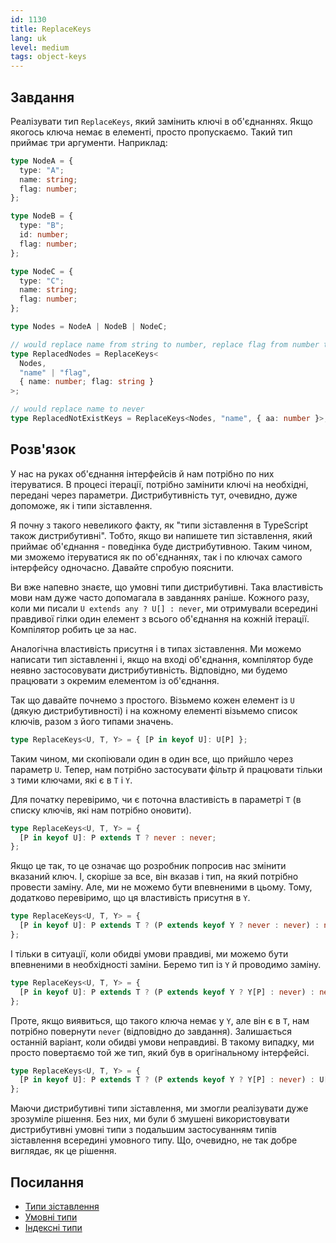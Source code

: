```yaml
---
id: 1130
title: ReplaceKeys
lang: uk
level: medium
tags: object-keys
---
```


## Завдання

Реалізувати тип `ReplaceKeys`, який замінить ключі в об'єднаннях. Якщо якогось
ключа немає в елементі, просто пропускаємо. Такий тип приймає три аргументи.
Наприклад:

```typescript
type NodeA = {
  type: "A";
  name: string;
  flag: number;
};

type NodeB = {
  type: "B";
  id: number;
  flag: number;
};

type NodeC = {
  type: "C";
  name: string;
  flag: number;
};

type Nodes = NodeA | NodeB | NodeC;

// would replace name from string to number, replace flag from number to string
type ReplacedNodes = ReplaceKeys<
  Nodes,
  "name" | "flag",
  { name: number; flag: string }
>;

// would replace name to never
type ReplacedNotExistKeys = ReplaceKeys<Nodes, "name", { aa: number }>;
```

## Розв'язок

У нас на руках об'єднання інтерфейсів й нам потрібно по них ітеруватися. В
процесі ітерації, потрібно замінити ключі на необхідні, передані через
параметри. Дистрибутивність тут, очевидно, дуже допоможе, як і типи зіставлення.

Я почну з такого невеликого факту, як "типи зіставлення в TypeScript також
дистрибутивні". Тобто, якщо ви напишете тип зіставлення, який приймає
об'єднання - поведінка буде дистрибутивною. Таким чином, ми зможемо ітеруватися
як по об'єднаннях, так і по ключах самого інтерфейсу одночасно. Давайте спробую
пояснити.

Ви вже напевно знаєте, що умовні типи дистрибутивні. Така властивість мови нам
дуже часто допомагала в завданнях раніше. Кожного разу, коли ми писали
`U extends any ? U[] : never`, ми отримували всередині правдивої гілки один
елемент з всього об'єднання на кожній ітерації. Компілятор робить це за нас.

Аналогічна властивість присутня і в типах зіставлення. Ми можемо написати тип
зіставленні і, якщо на вході об'єднання, компілятор буде неявно застосовувати
дистрибутивність. Відповідно, ми будемо працювати з окремим елементом із
об'єднання.

Так що давайте почнемо з простого. Візьмемо кожен елемент із `U` (дякую
дистрибутивності) і на кожному елементі візьмемо список ключів, разом з його
типами значень.

```typescript
type ReplaceKeys<U, T, Y> = { [P in keyof U]: U[P] };
```

Таким чином, ми скопіювали один в один все, що прийшло через параметр `U`.
Тепер, нам потрібно застосувати фільтр й працювати тільки з тими ключами, які є
в `T` і `Y`.

Для початку перевіримо, чи є поточна властивість в параметрі `T` (в списку
ключів, які нам потрібно оновити).

```typescript
type ReplaceKeys<U, T, Y> = {
  [P in keyof U]: P extends T ? never : never;
};
```

Якщо це так, то це означає що розробник попросив нас змінити вказаний ключ. І,
скоріше за все, він вказав і тип, на який потрібно провести заміну. Але, ми не
можемо бути впевненими в цьому. Тому, додатково перевіримо, що ця властивість
присутня в `Y`.

```typescript
type ReplaceKeys<U, T, Y> = {
  [P in keyof U]: P extends T ? (P extends keyof Y ? never : never) : never;
};
```

І тільки в ситуації, коли обидві умови правдиві, ми можемо бути впевненими в
необхідності заміни. Беремо тип із `Y` й проводимо заміну.

```typescript
type ReplaceKeys<U, T, Y> = {
  [P in keyof U]: P extends T ? (P extends keyof Y ? Y[P] : never) : never;
};
```

Проте, якщо виявиться, що такого ключа немає у `Y`, але він є в `T`, нам
потрібно повернути `never` (відповідно до завдання). Залишається останній
варіант, коли обидві умови неправдиві. В такому випадку, ми просто повертаємо
той же тип, який був в оригінальному інтерфейсі.

```typescript
type ReplaceKeys<U, T, Y> = {
  [P in keyof U]: P extends T ? (P extends keyof Y ? Y[P] : never) : U[P];
};
```

Маючи дистрибутивні типи зіставлення, ми змогли реалізувати дуже зрозуміле
рішення. Без них, ми були б змушені використовувати дистрибутивні умовні типи з
подальшим застосуванням типів зіставлення всередині умовного типу. Що, очевидно,
не так добре виглядає, як це рішення.

## Посилання

- [Типи зіставлення](https://www.typescriptlang.org/docs/handbook/2/mapped-types.html)
- [Умовні типи](https://www.typescriptlang.org/docs/handbook/2/conditional-types.html)
- [Індексні типи](https://www.typescriptlang.org/docs/handbook/2/indexed-access-types.html)
